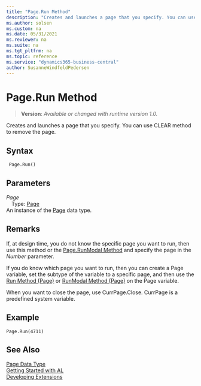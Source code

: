 ```yaml
---
title: "Page.Run Method"
description: "Creates and launches a page that you specify. You can use CLEAR method to remove the page."
ms.author: solsen
ms.custom: na
ms.date: 05/31/2021
ms.reviewer: na
ms.suite: na
ms.tgt_pltfrm: na
ms.topic: reference
ms.service: "dynamics365-business-central"
author: SusanneWindfeldPedersen
---
```

[//]: # (START>DO_NOT_EDIT)
[//]: # (IMPORTANT:Do not edit any of the content between here and the END>DO_NOT_EDIT.)
[//]: # (Any modifications should be made in the .xml files in the ModernDev repo.)
# Page.Run Method
> **Version**: _Available or changed with runtime version 1.0._

Creates and launches a page that you specify. You can use CLEAR method to remove the page.


## Syntax
```
 Page.Run()
```

## Parameters
*Page*  
&emsp;Type: [Page](page-data-type.md)  
An instance of the [Page](page-data-type.md) data type.  


[//]: # (IMPORTANT: END>DO_NOT_EDIT)

## Remarks

If, at design time, you do not know the specific page you want to run, then use this method or the [Page.RunModal Method](page-runmodal--method.md) and specify the page in the *Number* parameter.  

If you do know which page you want to run, then you can create a Page variable, set the subtype of the variable to a specific page, and then use the [Run Method \(Page\)](page-run--method.md) or [RunModal Method \(Page\)](page-runmodal--method.md) on the Page variable.  

When you want to close the page, use CurrPage.Close. CurrPage is a predefined system variable.  

## Example  

```al
Page.Run(4711)
```  
  

## See Also
[Page Data Type](page-data-type.md)  
[Getting Started with AL](../../devenv-get-started.md)  
[Developing Extensions](../../devenv-dev-overview.md)